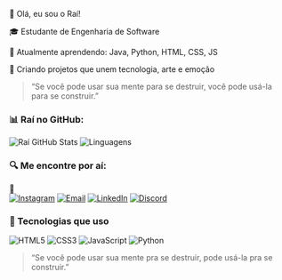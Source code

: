 👋 Olá, eu sou o Raí!

🎓 Estudante de Engenharia de Software

🌱 Atualmente aprendendo: Java, Python, HTML, CSS, JS

🚀 Criando projetos que unem tecnologia, arte e emoção

> “Se você pode usar sua mente para se destruir, você pode usá-la para se construir.”

### 📊 Raí no GitHub:

![Raí GitHub Stats](https://github-readme-stats.vercel.app/api?username=Raifson&show_icons=true&theme=dark)
![Linguagens](https://github-readme-stats.vercel.app/api/top-langs/?username=Raifson&layout=compact&theme=dark)

### 🔍 Me encontre por aí:

🔑  
[![Instagram](https://img.shields.io/badge/Instagram-%23E4405F.svg?style=for-the-badge&logo=instagram&logoColor=white)](https://www.instagram.com/raiffson?igsh=ZTNrMTNsdzczMDg3&utm_source=qr)
[![Email](https://img.shields.io/badge/Gmail-%23D14836.svg?style=for-the-badge&logo=gmail&logoColor=white)](mailto:raiffson@gmail.com)
[![LinkedIn](https://img.shields.io/badge/LinkedIn-%230077B5.svg?style=for-the-badge&logo=linkedin&logoColor=white)](https://www.linkedin.com/in/raifson-bacelar-1b19b9260)
[![Discord](https://img.shields.io/badge/Discord-raifson.%237777-5865F2?style=for-the-badge&logo=discord&logoColor=white)](https://discord.com) <!-- O link do Discord é opcional pois perfis não têm URL pública. -->

### 🚀 Tecnologias que uso

![HTML5](https://img.shields.io/badge/-HTML5-E34F26?style=for-the-badge&logo=html5&logoColor=fff)
![CSS3](https://img.shields.io/badge/-CSS3-1572B6?style=for-the-badge&logo=css3)
![JavaScript](https://img.shields.io/badge/-JavaScript-F7DF1E?style=for-the-badge&logo=javascript&logoColor=000)
![Python](https://img.shields.io/badge/-Python-3776AB?style=for-the-badge&logo=python&logoColor=fff)

> “Se você pode usar sua mente pra se destruir, pode usá-la pra se construir.”
